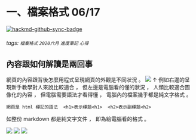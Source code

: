 # 一、檔案格式 06/17

[![hackmd-github-sync-badge](https://hackmd.io/44yu513YRZCJwlwM2sflRA/badge)](https://hackmd.io/44yu513YRZCJwlwM2sflRA)

###### tags: `檔案格式`  `2020六月`  `進度筆記`  `心得`

## 內容跟如何解讀是兩回事
網頁的內容跟背後怎麼用程式呈現網頁的外觀是不同狀況 。
![](https://i.imgur.com/Gq055Vc.png)
↑ 例如右邊的呈現新手教學對人來說比較適合 ，
但左邊是電腦看的懂的狀況 ， 人類比較適合圖像化的內容  ， 但電腦需要語法才看得懂 ， 電腦內的檔案幾乎都是純文字格式 。        
        
    網頁是 html 標記的語法  <h1>表示標題<h1>  <h2>表示副標題<h2>
         
        
如整份 markdown 都是純文字文件 ， 即為給電腦看的格式 。  
        
        
[![](http://img.shields.io/static/v1?label=SlackMe&message=JhenYu&?style=for-the-badge&logo=appveyor=Slack&color=0095FF)](https://lidemy.slack.com/app_redirect?channel=U014VGFNE6S)
[![](http://img.shields.io/static/v1?label=Linkedin&message=JhenYu&?style=for-the-badge&logo=appveyor=Slack&color=00BFFF)](www.linkedin.com/in/jhen-yu-shih-082b29129)
[![](http://img.shields.io/static/v1?label=→@ＩＧ&message=JhenYu&?style=for-the-badge&logo=appveyor=Slack&color=FF004C)](https://www.instagram.com/haku2zas/?hl=zh-tw)
